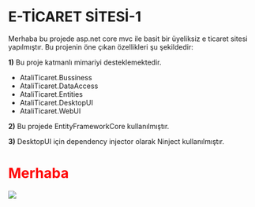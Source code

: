 # E-TİCARET SİTESİ-1

Merhaba bu projede asp.net core mvc ile basit bir üyeliksiz e ticaret sitesi yapılmıştır. Bu projenin öne çıkan özellikleri şu şekildedir:

**1)** Bu proje katmanlı mimariyi desteklemektedir.
		

 - AtaliTicaret.Bussiness
 - AtaliTicaret.DataAccess
 - AtaliTicaret.Entities
 - AtaliTicaret.DesktopUI
 - AtaliTicaret.WebUI

 
 **2)** Bu projede EntityFrameworkCore kullanılmıştır.
 
 **3)** DesktopUI için dependency injector olarak Ninject kullanılmıştır.

<div style="color: red;">
    <h1>Merhaba</h1>
    <img src="https://photos.google.com/photo/AF1QipNyTgUuFmOePOZAJVc4eKxe1YkGx2WFp0l0Tqif">
</div>
